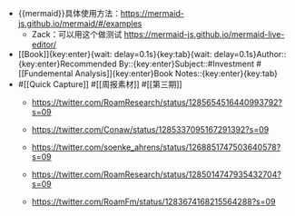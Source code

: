 - {{mermaid}}具体使用方法：https://mermaid-js.github.io/mermaid/#/examples
    - Zack：可以用这个做测试 https://mermaid-js.github.io/mermaid-live-editor/
- [[Book]]{key:enter}{wait: delay=0.1s}{key:tab}{wait: delay=0.1s}Author::{key:enter}Recommended By::{key:enter}Subject::#Investment #[[Fundemental Analysis]]{key:enter}Book Notes::{key:enter}{key:tab}
- #[[Quick Capture]] #[[周报素材]] #[[第三期]]
    - https://twitter.com/RoamResearch/status/1285654516440993792?s=09


    - https://twitter.com/Conaw/status/1285337095167291392?s=09


    - https://twitter.com/soenke_ahrens/status/1268851747503640578?s=09


    - https://twitter.com/RoamResearch/status/1285014747935432704?s=09


    - https://twitter.com/RoamFm/status/1283674168215564288?s=09


